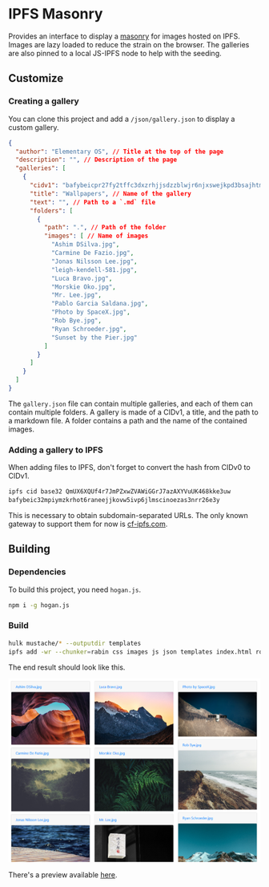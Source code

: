 # IPFS Masonry

Provides an interface to display a [masonry](https://getbootstrap.com/docs/4.3/components/card/#card-columns) for images hosted on IPFS.
Images are lazy loaded to reduce the strain on the browser.
The galleries are also pinned to a local JS-IPFS node to help with the seeding.

## Customize

### Creating a gallery

You can clone this project and add a `/json/gallery.json` to display a custom gallery.

```json
{
  "author": "Elementary OS", // Title at the top of the page
  "description": "", // Description of the page
  "galleries": [
    {
      "cidv1": "bafybeicpr27fy2tffc3dxzrhjjsdzzblwjr6njxswejkpd3bsajhtmwfau", // CIDv1 of a gallery
      "title": "Wallpapers", // Name of the gallery
      "text": "", // Path to a `.md` file
      "folders": [
        {
          "path": ".", // Path of the folder
          "images": [ // Name of images
            "Ashim DSilva.jpg",
            "Carmine De Fazio.jpg",
            "Jonas Nilsson Lee.jpg",
            "leigh-kendell-581.jpg",
            "Luca Bravo.jpg",
            "Morskie Oko.jpg",
            "Mr. Lee.jpg",
            "Pablo Garcia Saldana.jpg",
            "Photo by SpaceX.jpg",
            "Rob Bye.jpg",
            "Ryan Schroeder.jpg",
            "Sunset by the Pier.jpg"
          ]
        }
      ]
    }
  ]
}
```

The `gallery.json` file can contain multiple galleries, and each of them can contain multiple folders.
A gallery is made of a CIDv1, a title, and the path to a markdown file.
A folder contains a path and the name of the contained images.

### Adding a gallery to IPFS

When adding files to IPFS, don't forget to convert the hash from CIDv0 to CIDv1.

```bash
ipfs cid base32 QmUX6XQUf4r7JmPZxwZVAWiGGrJ7azAXYVuUK468kke3uw
bafybeic32mpiymzkrhot6raneejjkovw5ivp6jlmscinoezas3nrr26e3y
```

This is necessary to obtain subdomain-separated URLs. The only known gateway to support them for now is [cf-ipfs.com](https://blog.cloudflare.com/continuing-to-improve-our-ipfs-gateway/).

## Building

### Dependencies

To build this project, you need `hogan.js`.

```bash
npm i -g hogan.js
```

### Build

```bash
hulk mustache/* --outputdir templates
ipfs add -wr --chunker=rabin css images js json templates index.html robots.txt
```

The end result should look like this.

![Gallery](./assets/gallery.png)

There's a preview available [here](https://bafybeidycoyxvsoswvs3dcbcr2twbb5j6kk4bhi3xsvxna4osujojam4oq.cf-ipfs.com).
